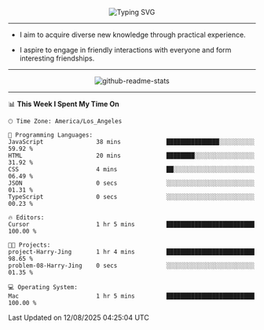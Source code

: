 <p align="center">
  <img src="https://readme-typing-svg.demolab.com?font=Fira+Code&weight=500&size=32&duration=2500&pause=1600&center=true&vCenter=true&random=false&width=1024&height=64&lines=Hi+there+%F0%9F%91%8B;I'm+delighted+you+could+make+it+here+%F0%9F%8E%89;I'm+Harry%2C+a+college+student+still+finding+my+way" alt="Typing SVG" />
</p>


---


- I aim to acquire diverse new knowledge through practical experience.

- I aspire to engage in friendly interactions with everyone and form interesting friendships.


---


<p align="center">
  <img src="https://github-readme-stats.vercel.app/api?username=Harry-Jing&show_icons=true" alt="github-readme-stats"/>
</p>


---

<!--START_SECTION:waka-->
📊 **This Week I Spent My Time On** 

```text
🕑︎ Time Zone: America/Los_Angeles

💬 Programming Languages: 
JavaScript               38 mins             ███████████████░░░░░░░░░░   59.92 % 
HTML                     20 mins             ████████░░░░░░░░░░░░░░░░░   31.92 % 
CSS                      4 mins              ██░░░░░░░░░░░░░░░░░░░░░░░   06.49 % 
JSON                     0 secs              ░░░░░░░░░░░░░░░░░░░░░░░░░   01.31 % 
TypeScript               0 secs              ░░░░░░░░░░░░░░░░░░░░░░░░░   00.23 % 

🔥 Editors: 
Cursor                   1 hr 5 mins         █████████████████████████   100.00 % 

🐱‍💻 Projects: 
project-Harry-Jing       1 hr 4 mins         █████████████████████████   98.65 % 
problem-08-Harry-Jing    0 secs              ░░░░░░░░░░░░░░░░░░░░░░░░░   01.35 % 

💻 Operating System: 
Mac                      1 hr 5 mins         █████████████████████████   100.00 % 
```


 Last Updated on 12/08/2025 04:25:04 UTC
<!--END_SECTION:waka-->
